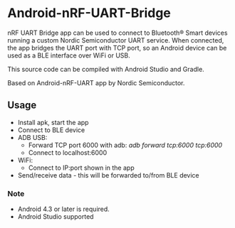 # Android-nRF-UART-Bridge

nRF UART Bridge app can be used to connect to Bluetooth® Smart devices running a custom Nordic Semiconductor UART service. 
When connected, the app bridges the UART port with TCP port, so an Android device can be used as a BLE interface over WiFi or USB.

This source code can be compiled with Android Studio and Gradle. 

Based on Android-nRF-UART app by Nordic Semiconductor.

## Usage

- Install apk, start the app
- Connect to BLE device
- ADB USB:
  - Forward TCP port 6000 with adb: *adb forward tcp:6000 tcp:6000*
  - Connect to localhost:6000 
- WiFi:
  - Connect to IP:port shown in the app
- Send/receive data - this will be forwarded to/from BLE device  

### Note
- Android 4.3 or later is required.
- Android Studio supported 
